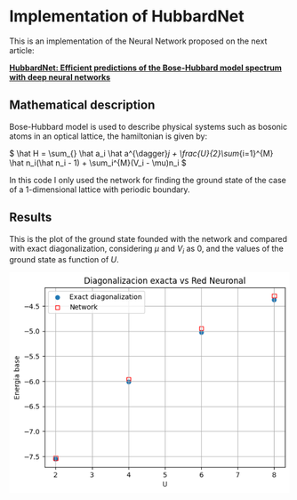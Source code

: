 # Implementation of HubbardNet
This is an implementation of the Neural Network proposed on the next article:

[**HubbardNet: Efficient predictions of the Bose-Hubbard model spectrum with deep neural networks**](https://journals.aps.org/prresearch/abstract/10.1103/PhysRevResearch.5.043084)

## Mathematical description
Bose-Hubbard model is used to describe physical systems such as bosonic atoms in an optical lattice, the hamiltonian is given by:

$
\hat H = \sum_{<ij>} \hat a_i \hat a^{\dagger}_j + \frac{U}{2}\sum_{i=1}^{M} \hat n_i(\hat n_i - 1) + \sum_i^{M}(V_i - \mu)n_i
$

In this code I only used the network for finding the ground state of the case of a 1-dimensional lattice with periodic boundary.

## Results

This is the plot of the ground state founded with the network and compared with exact diagonalization, considering $\mu$ and $V_i$ as 0, and the values of the ground state as function of $U$.

![Hubbard-Net vs Exact diagonalization, in this case we consider  $\mu$ and $V_i$ as 0, and the values of the ground state as function of $U$](/img/result.png)


